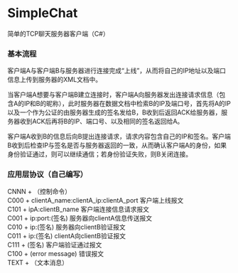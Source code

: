 # SimpleChat
简单的TCP聊天服务器客户端（C#）
### 基本流程
客户端A与客户端B与服务器进行连接完成“上线”，从而将自己的IP地址以及端口信息上传到服务器的XML文档中。
  
当客户端A想要与客户端B建立连接时，客户端A向服务器发出连接请求信息（包含A的IP和B的昵称），此时服务器在数据文档中检索B的IP及端口号，首先将A的IP以及一个作为公证的由服务器生成的签名发给B，B收到后返回ACK给服务器，服务器收到ACK后再将B的IP、端口号、以及相同的签名返回给A。  
  
客户端A收到B的信息后向B提出连接请求，请求内容包含自己的IP和签名。客户端B收到后检查IP与签名是否与服务器返回的一致，从而确认客户端A的身份，如果身份验证通过，则可以继续通信；若身份验证失败，则B关闭连接。  
### 应用层协议（自己编写）  
CNNN + （控制命令）  
  C000 + clientA_name:clientA_ip:clientA_port  客户端上线报文  
  C101 + ipA:clientB_name     客户端连接信息请求报文  
  C001 + ip:port:(签名)   服务器向clientA信息传送报文  
  C010 + ip:(签名)        服务器向clientB验证报文  
  C011 + ip:(签名)        clientA向clientB验证报文  
  C111 + (签名)           客户端验证通过报文  
  C100 + (error message)  错误报文  
TEXT + （文本消息）  
 
